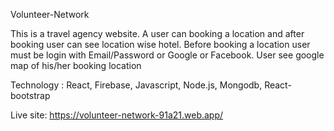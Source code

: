Volunteer-Network

This is a travel agency website. A user can booking a location and after booking user can see location wise hotel. Before booking a location user must be login with Email/Password or Google or Facebook. User see google map of his/her booking location

Technology : React, Firebase, Javascript, Node.js, Mongodb, React-bootstrap

Live site: https://volunteer-network-91a21.web.app/
